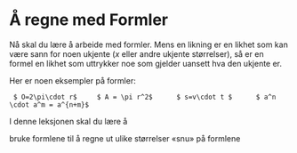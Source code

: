 # Å regne med Formler

Nå skal du lære å arbeide med formler. Mens en likning er en likhet som kan være sann for noen ukjente ($x$ eller andre ukjente størrelser), så er en formel en likhet som uttrykker noe som gjelder uansett hva den ukjente er. 

Her er noen eksempler på formler:

     $ O=2\pi\cdot r$     $ A = \pi r^2$      $ s=v\cdot t $      $ a^n \cdot a^m = a^{n+m}$ 

I denne leksjonen skal du lære å 

bruke formlene til å regne ut ulike størrelser
«snu» på formlene